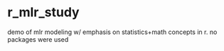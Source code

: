 # r_mlr_study
demo of mlr modeling w/ emphasis on statistics+math concepts in r. no packages were used

